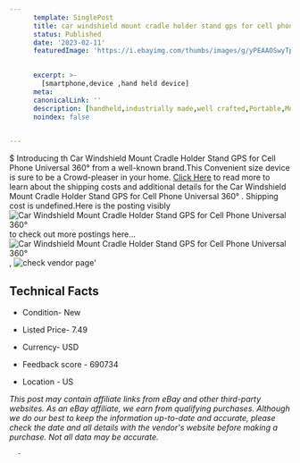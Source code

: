 ```yaml
---
      template: SinglePost
      title: car windshield mount cradle holder stand gps for cell phone universal 360 
      status: Published
      date: '2023-02-11'
      featuredImage: 'https://i.ebayimg.com/thumbs/images/g/yPEAAOSwyTpjh6HA/s-l225.jpg'
       

      excerpt: >-
        [smartphone,device ,hand held device]
      meta:
      canonicalLink: ''
      description: [handheld,industrially made,well crafted,Portable,Mobile,Compact,Convenient,Lightweight,Maneuverable,Man-portable,Miniature,Carriable,Hand-held,Light,Holdable,Transportable,Mobile device,Pocket-sized,On-the-go,Wireless,Cordless,Compact size,Convenient size, smartphone,device ,hand held device]
      noindex: false
      

---
```

$
      Introducing th Car Windshield Mount Cradle Holder Stand GPS for Cell Phone Universal 360°  from a well-known brand.This Convenient size device  is sure to be a Crowd-pleaser in your home. [Click Here](https://www.ebay.com/itm/374381295468?hash=item572add376c%3Ag%3AyPEAAOSwyTpjh6HA&mkevt=1&mkcid=1&mkrid=711-53200-19255-0&campid=%253CePNCampaignId%253E&customid=%253CreferenceId%253E&toolid=10049) to read more to learn about the shipping costs and additional details for the Car Windshield Mount Cradle Holder Stand GPS for Cell Phone Universal 360° . Shipping cost is undefined.Here is the posting visibly ![Car Windshield Mount Cradle Holder Stand GPS for Cell Phone Universal 360° ](https://i.ebayimg.com/thumbs/images/g/yPEAAOSwyTpjh6HA/s-l225.jpg) to check out more postings here... ![Car Windshield Mount Cradle Holder Stand GPS for Cell Phone Universal 360° ](https://i.ebayimg.com/images/g/yPEAAOSwyTpjh6HA/s-l1600.jpg), ![check vendor page](https://origin-galleryplus.ebayimg.com/ws/web/374381295468_2_0_1/225x225.jpg,https://origin-galleryplus.ebayimg.com/ws/web/374381295468_3_0_1/225x225.jpg,https://origin-galleryplus.ebayimg.com/ws/web/374381295468_4_0_1/225x225.jpg,https://origin-galleryplus.ebayimg.com/ws/web/374381295468_5_0_1/225x225.jpg,https://origin-galleryplus.ebayimg.com/ws/web/374381295468_6_0_1/225x225.jpg)'

      

 ## Technical Facts 



     
      

 - Condition- New 


      

 - Listed Price- 7.49 


      

 - Currency- USD 


      

 - Feedback score - 690734 


      

 - Location - US 


      
      

 *_This post may contain affiliate links from eBay and other third-party websites. As an eBay affiliate, we earn from qualifying purchases. Although we do our best to keep the information up-to-date and accurate, please check the date and all details with the vendor's website before making a purchase. Not all data may be accurate._*




      -
